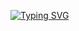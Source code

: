 [![Typing SVG](https://readme-typing-svg.demolab.com?font=Fira+Code&weight=700&size=25&duration=4500&pause=500&center=true&random=true&width=435&lines=Hi%2C+There!+%F0%9F%91%8B%F0%9F%8F%BB;I'm+Jorz+%F0%9F%98%8E+;Nice+to+meet+you!!;Discord%3A+.tiktaktoe1+add+me+and+lets+talk)](https://git.io/typing-svg)
